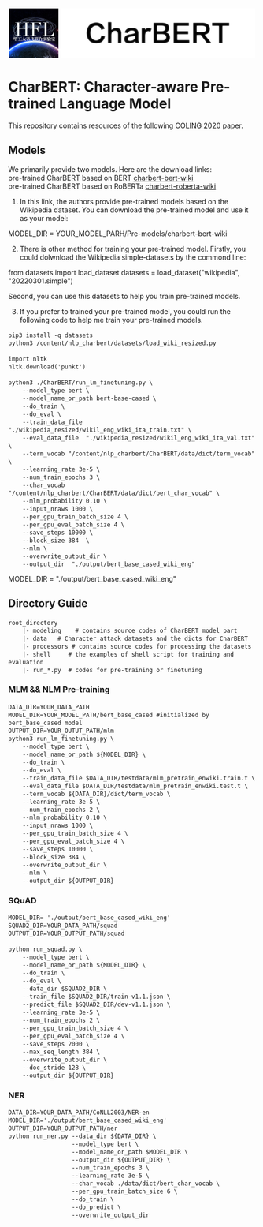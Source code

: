 <p align="center">
  <br>
    <img src="data/CharBert_logo.png" width="500" />  
  <br>
</p>
 
# CharBERT: Character-aware Pre-trained Language Model 

This repository contains resources of the following [COLING 2020](https://www.coling2020.org) paper.  


## Models
We primarily provide two models. Here are the download links:   
pre-trained CharBERT based on BERT [charbert-bert-wiki](https://drive.google.com/file/d/1rF5_LbA2qIHuehnNepGmjz4Mu6OqEzYT/view?usp=sharing)    
pre-trained CharBERT based on RoBERTa [charbert-roberta-wiki](https://drive.google.com/file/d/1tkO7_EH1Px7tXRxNDu6lzr_y8b4Q709f/view?usp=sharing)   

1. In this link, the authors provide pre-trained models based on the Wikipedia dataset. You can download the pre-trained model and use it as your model:

MODEL_DIR = YOUR_MODEL_PARH/Pre-models/charbert-bert-wiki

2. There is other method for training your pre-trained model. Firstly, you could dolwnload the Wikipedia simple-datasets by the commond line:
   
from datasets import load_dataset
datasets = load_dataset("wikipedia", "20220301.simple")

Second, you can use this datasets to help you train pre-trained models.

3. If you prefer to trained your pre-trained model, you could run the following code to help me train your pre-trained models.
```
pip3 install -q datasets
python3 /content/nlp_charbert/datasets/load_wiki_resized.py

import nltk
nltk.download('punkt')

python3 ./CharBERT/run_lm_finetuning.py \
    --model_type bert \
    --model_name_or_path bert-base-cased \
    --do_train \
    --do_eval \
    --train_data_file "./wikipedia_resized/wikil_eng_wiki_ita_train.txt" \
    --eval_data_file  "./wikipedia_resized/wikil_eng_wiki_ita_val.txt" \
    --term_vocab "/content/nlp_charbert/CharBERT/data/dict/term_vocab" \
    --learning_rate 3e-5 \
    --num_train_epochs 3 \
    --char_vocab "/content/nlp_charbert/CharBERT/data/dict/bert_char_vocab" \
    --mlm_probability 0.10 \
    --input_nraws 1000 \
    --per_gpu_train_batch_size 4 \
    --per_gpu_eval_batch_size 4 \
    --save_steps 10000 \
    --block_size 384  \
    --mlm \
    --overwrite_output_dir \
    --output_dir  "./output/bert_base_cased_wiki_eng"

```
 
MODEL_DIR = "./output/bert_base_cased_wiki_eng"


## Directory Guide
```
root_directory
    |- modeling    # contains source codes of CharBERT model part
    |- data   # Character attack datasets and the dicts for CharBERT
    |- processors # contains source codes for processing the datasets
    |- shell     # the examples of shell script for training and evaluation
    |- run_*.py  # codes for pre-training or finetuning

```

### MLM && NLM Pre-training
```
DATA_DIR=YOUR_DATA_PATH
MODEL_DIR=YOUR_MODEL_PATH/bert_base_cased #initialized by bert_base_cased model
OUTPUT_DIR=YOUR_OUTUT_PATH/mlm
python3 run_lm_finetuning.py \
    --model_type bert \
    --model_name_or_path ${MODEL_DIR} \
    --do_train \
    --do_eval \
    --train_data_file $DATA_DIR/testdata/mlm_pretrain_enwiki.train.t \
    --eval_data_file $DATA_DIR/testdata/mlm_pretrain_enwiki.test.t \
    --term_vocab ${DATA_DIR}/dict/term_vocab \
    --learning_rate 3e-5 \
    --num_train_epochs 2 \
    --mlm_probability 0.10 \
    --input_nraws 1000 \
    --per_gpu_train_batch_size 4 \
    --per_gpu_eval_batch_size 4 \
    --save_steps 10000 \
    --block_size 384 \
    --overwrite_output_dir \
    --mlm \
    --output_dir ${OUTPUT_DIR}

```

### SQuAD
```
MODEL_DIR= './output/bert_base_cased_wiki_eng'
SQUAD2_DIR=YOUR_DATA_PATH/squad 
OUTPUT_DIR=YOUR_OUTPUT_PATH/squad

python run_squad.py \
    --model_type bert \
    --model_name_or_path ${MODEL_DIR} \
    --do_train \
    --do_eval \
    --data_dir $SQUAD2_DIR \
    --train_file $SQUAD2_DIR/train-v1.1.json \
    --predict_file $SQUAD2_DIR/dev-v1.1.json \
    --learning_rate 3e-5 \
    --num_train_epochs 2 \
    --per_gpu_train_batch_size 4 \
    --per_gpu_eval_batch_size 4 \
    --save_steps 2000 \
    --max_seq_length 384 \
    --overwrite_output_dir \
    --doc_stride 128 \
    --output_dir ${OUTPUT_DIR}
```

### NER
```
DATA_DIR=YOUR_DATA_PATH/CoNLL2003/NER-en
MODEL_DIR='./output/bert_base_cased_wiki_eng'
OUTPUT_DIR=YOUR_OUTPUT_PATH/ner
python run_ner.py --data_dir ${DATA_DIR} \
                  --model_type bert \
                  --model_name_or_path $MODEL_DIR \
                  --output_dir ${OUTPUT_DIR} \
                  --num_train_epochs 3 \
                  --learning_rate 3e-5 \
                  --char_vocab ./data/dict/bert_char_vocab \
                  --per_gpu_train_batch_size 6 \
                  --do_train \
                  --do_predict \
                  --overwrite_output_dir
```
